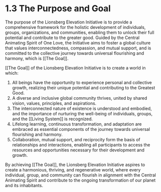 # 1.3 The Purpose and Goal

The purpose of the Lionsberg Elevation Initiative is to provide a comprehensive framework for the holistic development of individuals, groups, organizations, and communities, enabling them to unlock their full potential and contribute to the greater good. Guided by the Central Animating Spirit of One Love, the Initiative aims to foster a global culture that values interconnectedness, compassion, and mutual support, and is committed to the collective journey towards universal flourishing and harmony, which is [[The Goal]].

[[The Goal]] of the Lionsberg Elevation Initiative is to create a world in which:

1.  All beings have the opportunity to experience personal and collective growth, realizing their unique potential and contributing to the Greatest Good.
2.  A diverse and inclusive global community thrives, united by shared vision, values, principles, and aspirations.
3.  The interconnected nature of existence is understood and embodied, and the importance of nurturing the well-being of individuals, groups, and the [[Living System]] is recognized.
4.  Lifelong learning, continuous transformation, and adaptation are embraced as essential components of the journey towards universal flourishing and harmony.
5.  Collaboration, mutual support, and reciprocity form the basis of relationships and interactions, enabling all participants to access the resources and opportunities necessary for their development and growth.

By achieving [[The Goal]], the Lionsberg Elevation Initiative aspires to create a harmonious, thriving, and regenerative world, where every individual, group, and community can flourish in alignment with the Central Animating Spirit and contribute to the ongoing transformation of our planet and its inhabitants.